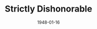---
title: Strictly Dishonorable
date: 1948-01-16
closing_date: 1948-01-23
layout: productions
playbill:
Theatre: Theatre Jacksonville
Venue: Little Theatre
cast:
- Tomaso Antiovi: Abe Chardkoff
- Isabelle Parry: Alice Masters
- Judge Dempsey: C. Eugene Sayre
- Count DiRuvo: David W. Mozo
- Mario: Eugene Patton
- Patrolman Mulligan: Walter Feuer
- Harry Greene: William Baxter
- Giovavnni: William Demetree
crew:
- Director: L. Bramer Carlson
- Stage Manager: Connie Buchwald
- Assistant Stage Manager: Fred Lovejoy
- Set and Lighting Design: Duke LeBrun
- Lighting controls: Nina Branch
- Sound Effects: John Leipold
- Properties Chairman: Mary Claire Bates
- Properties:
  - Irma Leipold
  - Mary Alice Gresham
  - Vonnie Patton
- Make-up:
  - Beverly Adams
  - Elmo Lehman
  - Louise Elkins
  - Sally Proctor
  - Su Hawkins
- Scene painting and construction:
  - Carole Henning
  - Charles Berry
  - David Salter
  - Duke LeBrun
  - Elsie Foreman
  - Ernestine Logie
  - Eugene Patton
  - Harriet Warner
  - Jeanne Edwards
  - Karl Knoche, Jr.
  - Nina Branch
  - Suzanne Kahr
  - Vivienne Salter
  - Vonnie Patton
- Scene Shifting:
  - Charles Berry
  - David Salter
  - Karl Knoche, Jr.
- Curtain: Fred Lovejoy
understudies:
orchestra:
---